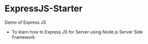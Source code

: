 # ExpressJS-Starter
Demo of Express JS 
- To learn how to Express JS for Server using Node js Server Side Framework 
